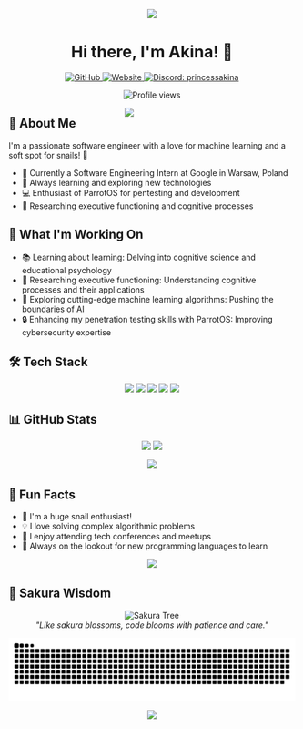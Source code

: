 <p align="center">
  <img src="https://capsule-render.vercel.app/api?type=waving&color=ff69b4&height=200&section=header&text=Akina&fontSize=90&fontColor=ffffff&animation=fadeIn" />
</p>

<h1 align="center">Hi there, I'm Akina! 👋</h1>

<p align="center">
  <a href="https://github.com/kaajjaak">
    <img src="https://img.shields.io/badge/-GitHub-181717?style=for-the-badge&logo=github&logoColor=white&color=ff69b4" alt="GitHub"/>
  </a>
  <a href="https://akina.pink">
    <img src="https://img.shields.io/badge/-Website-ff69b4?style=for-the-badge&logo=firefox&logoColor=white" alt="Website"/>
  </a>
  <a href="https://discord.com/users/princessakina">
    <img src="https://img.shields.io/badge/-Discord-5865F2?style=for-the-badge&logo=discord&logoColor=white&color=ff69b4" alt="Discord: princessakina"/>
  </a>
</p>

<p align="center">
  <img src="https://count.getloli.com/get/@:kaajjaak?theme=rule34" alt="Profile views" />
</p>

<img align="right" width="300" src="https://i.pinimg.com/originals/e9/af/61/e9af61909a464b2f4866a1037e34b35e.gif" />

## 🌸 About Me

I'm a passionate software engineer with a love for machine learning and a soft spot for snails! 🐌

- 🏢 Currently a Software Engineering Intern at Google in Warsaw, Poland
- 🌱 Always learning and exploring new technologies
- 💻 Enthusiast of ParrotOS for pentesting and development
- 🧠 Researching executive functioning and cognitive processes

## 🚀 What I'm Working On

- 📚 Learning about learning: Delving into cognitive science and educational psychology
- 🧠 Researching executive functioning: Understanding cognitive processes and their applications
- 🤖 Exploring cutting-edge machine learning algorithms: Pushing the boundaries of AI
- 🔒 Enhancing my penetration testing skills with ParrotOS: Improving cybersecurity expertise

## 🛠 Tech Stack

<p align="center">
  <img src="https://img.shields.io/badge/-Python-3776AB?style=flat-square&logo=Python&logoColor=white&color=ff69b4" />
  <img src="https://img.shields.io/badge/-TypeScript-007ACC?style=flat-square&logo=typescript&logoColor=white&color=ff69b4" />
  <img src="https://img.shields.io/badge/-Julia-9558B2?style=flat-square&logo=julia&logoColor=white&color=ff69b4" />
  <img src="https://img.shields.io/badge/-Machine%20Learning-01D277?style=flat-square&logoColor=white&color=ff69b4" />
  <img src="https://img.shields.io/badge/-ParrotOS-5CB85C?style=flat-square&logoColor=white&color=ff69b4" />
</p>

## 📊 GitHub Stats

<p align="center">
  <img src="https://github-readme-stats.vercel.app/api?username=kaajjaak&show_icons=true&theme=radical" width="400" />
  <img src="https://github-readme-streak-stats.herokuapp.com/?user=kaajjaak&theme=radical&ring=ff69b4&fire=ff1493&currStreakLabel=ff69b4" width="400" />
</p>

<p align="center">
  <img src="https://github-profile-trophy.vercel.app/?username=kaajjaak&theme=radical&row=1&column=6&margin-w=15" />
</p>

## 🌟 Fun Facts

- 🐌 I'm a huge snail enthusiast!
- 💡 I love solving complex algorithmic problems
- 🎤 I enjoy attending tech conferences and meetups
- 🌈 Always on the lookout for new programming languages to learn

<p align="center">
  <img src="https://media.giphy.com/media/LmNwrBhejkK9EFP504/giphy.gif" width="200" />
</p>

## 🌸 Sakura Wisdom

<p align="center">
  <img src="https://i.imgur.com/jz7xmAf.gif" width="400" alt="Sakura Tree" />
  <br>
  <i>"Like sakura blossoms, code blooms with patience and care."</i>
</p>

<p align="center">
  <img src="https://raw.githubusercontent.com/Platane/snk/output/github-contribution-grid-snake.svg" alt="Snake animation" />
</p>

<p align="center">
  <img src="https://capsule-render.vercel.app/api?type=waving&color=ff69b4&height=100&section=footer" />
</p>
